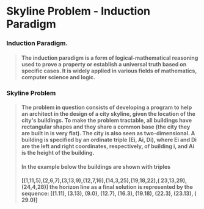 # Skyline Problem - Induction Paradigm

### Induction Paradigm.

>#### The induction paradigm is a form of logical-mathematical reasoning used to prove a property or establish a universal truth based on specific cases. It is widely applied in various fields of mathematics, computer science and logic.

### Skyline Problem
>#### The problem in question consists of developing a program to help an architect in the design of a city skyline, given the location of the city's buildings. To make the problem tractable, all buildings have rectangular shapes and they share a common base (the city they are built in is very flat). The city is also seen as two-dimensional. A building is specified by an ordinate triple (Ei, Ai, Di), where Ei and Di are the left and right coordinates, respectively, of building i, and Ai is the height of the building. 
>#### In the example below the buildings are shown with triples 
>#### [(1,11,5),(2,6,7),(3,13,9),(12,7,16),(14,3,25),(19,18,22),( 23,13,29),(24,4,28)] the horizon line as a final solution is represented by the sequence: [(1.11), (3.13), (9.0), (12.7), (16.3), (19.18), (22.3), (23.13), ( 29.0)]
